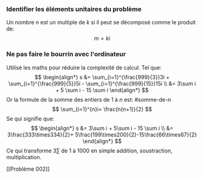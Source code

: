 ### Identifier les éléments unitaires du problème
Un nombre $n$ est un multiple de $k$ si il peut se décomposé comme le produit de:
$$
m = ki
$$
### Ne pas faire le bourrin avec l'ordinateur
Utilisé les maths pour réduire la complexité de calcul. Tel que:
$$
\begin{align*}
s &= \sum_{i=1}^{\frac{999}{3}}3i + \sum_{i=1}^{\frac{999}{5}}5i - \sum_{i=1}^{\frac{999}{15}}15i \\
&= 3\sum i + 5 \sum i - 15 \sum i
\end{align*}
$$
Or la formule de la somme des entiers de $1$ à $n$ est:
#somme-de-n
$$
\sum_{i=1}^{n}i= \frac{n(n+1)}{2}
$$
Se qui signifie que:
$$
\begin{align*}
s &= 3\sum i + 5\sum i - 15 \sum i \\
  &= 3\frac{333\times334}{2}+ 5\frac{199\times200}{2}-15\frac{66\times67}{2}
\end{align*}
$$
Ce qui transforme $3 \sum$ de $1$ à $1000$ en simple addition, soustraction, multiplication.

[[Problème 002]]
